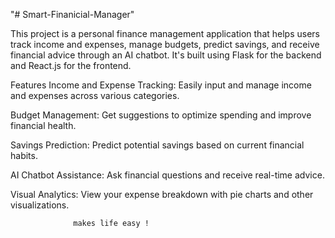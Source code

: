 "# Smart-Finanicial-Manager"
   
   This project is a personal finance management application that helps users track income and expenses, manage budgets, predict savings, and receive financial advice through an AI chatbot. It's built using Flask for the backend and React.js for the frontend.

Features
Income and Expense Tracking: Easily input and manage income and expenses across various categories.

Budget Management: Get suggestions to optimize spending and improve financial health.

Savings Prediction: Predict potential savings based on current financial habits.

AI Chatbot Assistance: Ask financial questions and receive real-time advice.

Visual Analytics: View your expense breakdown with pie charts and other visualizations.


   
                  makes life easy ! 
      


